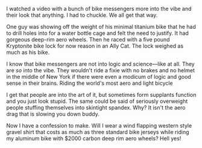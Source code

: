 I watched a video with a bunch of bike messengers more into the vibe and their look that anything. I had to chuckle. We all get that way.

One guy was showing off the weight of his minimal titanium bike that he had to drill holes into for a water bottle cage and felt the need to justify. It had gorgeous deep-rim aero wheels. Then he raced with a five pound Kryptonite bike lock for now reason in an Ally Cat. The lock weighed as much as his bike.

I know that bike messengers are not into logic and science—like at all. They are _so_ into the vibe. They wouldn't ride a fixie with no brakes and no helmet in the middle of New York if there were even a modicum of logic and good sense in their brains. Riding the world's most aero and light bicycle

I get that people are into the art of it, but sometimes form supplants function and you just look stupid. The same could be said of seriously overweight people stuffing themselves into skintight spandex. Why? It isn't the aero drag that is slowing you down buddy.

Now I have a confession to make. Will I wear a wind flapping western style gravel shirt that costs as much as three standard bike jerseys while riding my aluminum bike with $2000 carbon deep rim aero wheels? Hell yes!